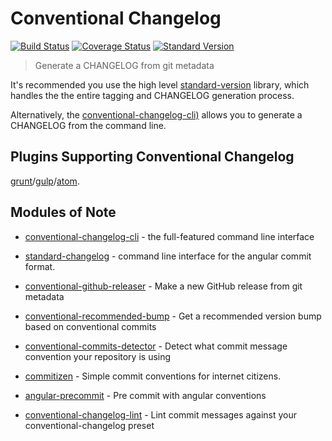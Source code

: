 # Conventional Changelog

[![Build Status](https://travis-ci.org/conventional-changelog/conventional-changelog.png?branch=master)](https://travis-ci.org/conventional-changelog/conventional-changelog)
[![Coverage Status](https://coveralls.io/repos/conventional-changelog/conventional-changelog/badge.svg?branch=master)](https://coveralls.io/r/conventional-changelog/conventional-changelog?branch=master)
[![Standard Version](https://img.shields.io/badge/release-standard%20version-brightgreen.svg)](https://github.com/conventional-changelog/standard-version)

> Generate a CHANGELOG from git metadata

It's recommended you use the high level [standard-version](https://github.com/conventional-changelog/standard-version) library, which handles the the entire tagging and CHANGELOG
generation process.

Alternatively, the [conventional-changelog-cli)](https://github.com/conventional-changelog/conventional-changelog-cli) allows you to generate a CHANGELOG from the
command line.

## Plugins Supporting Conventional Changelog

[grunt](https://github.com/btford/grunt-conventional-changelog)/[gulp](https://github.com/conventional-changelog/gulp-conventional-changelog)/[atom](https://github.com/conventional-changelog/atom-conventional-changelog).

## Modules of Note

- [conventional-changelog-cli](https://github.com/conventional-changelog/conventional-changelog-cli) - the full-featured command line interface
- [standard-changelog](https://github.com/conventional-changelog/standard-changelog) - command line interface for the angular commit format.
- [conventional-github-releaser](https://github.com/conventional-changelog/conventional-github-releaser) - Make a new GitHub release from git metadata
- [conventional-recommended-bump](https://github.com/conventional-changelog/conventional-recommended-bump) - Get a recommended version bump based on conventional commits
- [conventional-commits-detector](https://github.com/conventional-changelog/conventional-commits-detector) - Detect what commit message convention your repository is using

- [commitizen](https://github.com/commitizen/cz-cli) - Simple commit conventions for internet citizens.

- [angular-precommit](https://github.com/ajoslin/angular-precommit) - Pre commit with angular conventions

- [conventional-changelog-lint](https://github.com/marionebl/conventional-changelog-lint) - Lint commit messages against your conventional-changelog preset
